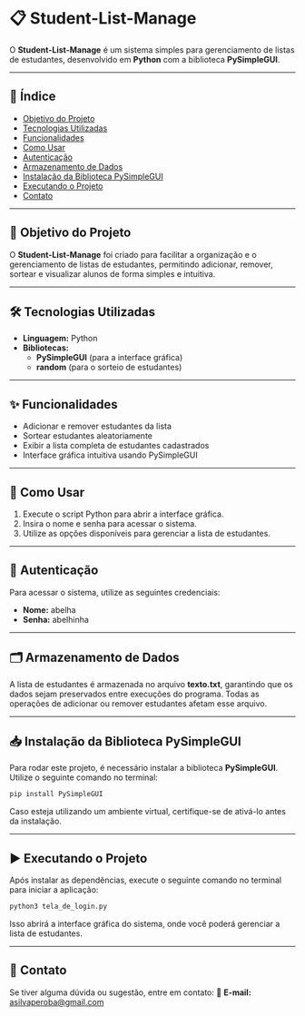 # 📋 Student-List-Manage

O **Student-List-Manage** é um sistema simples para gerenciamento de listas de estudantes, desenvolvido em **Python** com a biblioteca **PySimpleGUI**.

---

## 📌 Índice

- [Objetivo do Projeto](#-objetivo-do-projeto)
- [Tecnologias Utilizadas](#-tecnologias-utilizadas)
- [Funcionalidades](#-funcionalidades)
- [Como Usar](#-como-usar)
- [Autenticação](#-autenticação)
- [Armazenamento de Dados](#-armazenamento-de-dados)
- [Instalação da Biblioteca PySimpleGUI](#-instalacao-da-biblioteca-pysimplegui)
- [Executando o Projeto](#-executando-o-projeto)
- [Contato](#-contato)

---

## 🎯 Objetivo do Projeto

O **Student-List-Manage** foi criado para facilitar a organização e o gerenciamento de listas de estudantes, permitindo adicionar, remover, sortear e visualizar alunos de forma simples e intuitiva.

---

## 🛠 Tecnologias Utilizadas

- **Linguagem:** Python
- **Bibliotecas:**
  - **PySimpleGUI** (para a interface gráfica)
  - **random** (para o sorteio de estudantes)

---

## ✨ Funcionalidades

- Adicionar e remover estudantes da lista
- Sortear estudantes aleatoriamente
- Exibir a lista completa de estudantes cadastrados
- Interface gráfica intuitiva usando PySimpleGUI

---

## 🚀 Como Usar

1. Execute o script Python para abrir a interface gráfica.
2. Insira o nome e senha para acessar o sistema.
3. Utilize as opções disponíveis para gerenciar a lista de estudantes.

---

## 🔑 Autenticação

Para acessar o sistema, utilize as seguintes credenciais:

- **Nome:** abelha
- **Senha:** abelhinha

---

## 🗂 Armazenamento de Dados

A lista de estudantes é armazenada no arquivo **texto.txt**, garantindo que os dados sejam preservados entre execuções do programa. Todas as operações de adicionar ou remover estudantes afetam esse arquivo.

---

## 📥 Instalação da Biblioteca PySimpleGUI

Para rodar este projeto, é necessário instalar a biblioteca **PySimpleGUI**. Utilize o seguinte comando no terminal:

```bash
pip install PySimpleGUI
```

Caso esteja utilizando um ambiente virtual, certifique-se de ativá-lo antes da instalação.

---

## ▶️ Executando o Projeto

Após instalar as dependências, execute o seguinte comando no terminal para iniciar a aplicação:

```bash
python3 tela_de_login.py
```

Isso abrirá a interface gráfica do sistema, onde você poderá gerenciar a lista de estudantes.

---

## 📩 Contato

Se tiver alguma dúvida ou sugestão, entre em contato:
📧 **E-mail:** [asilvaperoba@gmail.com](mailto:asilvaperoba@gmail.com)

